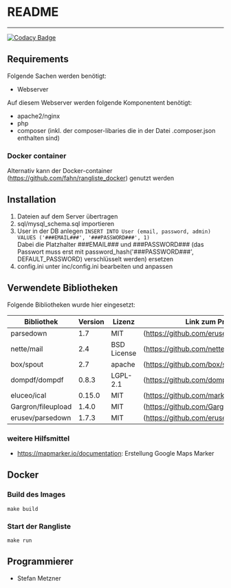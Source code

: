 # README

------

[![Codacy Badge](https://api.codacy.com/project/badge/Grade/fc23a5e452e745aab296a6bf9eda2bd0)](https://www.codacy.com?utm_source=github.com&amp;utm_medium=referral&amp;utm_content=fahn/intranet&amp;utm_campaign=Badge_Grade)

## Requirements

Folgende Sachen werden benötigt:

- Webserver

Auf diesem Webserver werden folgende Komponentent benötigt:

- apache2/nginx
- php
- composer (inkl. der composer-libaries die in der Datei .composer.json enthalten sind)

### Docker container

Alternativ kann der Docker-container (<https://github.com/fahn/rangliste_docker>) genutzt werden

## Installation

1. Dateien auf dem Server übertragen
2. sql/mysql_schema.sql importieren
3. User in der DB anlegen ```INSERT INTO User (email, password, admin) VALUES ('###EMAIL###', '###PASSWORD###', 1)``` \
   Dabei die Platzhalter ###EMAIL### und ###PASSWORD### (das Passwort muss erst mit password_hash('###PASSWORD###', DEFAULT_PASSWORD) verschlüsselt werden) ersetzen
4. config.ini unter inc/config.ini bearbeiten und anpassen

## Verwendete Bibliotheken

Folgende Bibliotheken wurde hier eingesetzt:  

| Bibliothek         | Version | Lizenz      | Link zum Projekt                            |
|--------------------|---------|-------------|---------------------------------------------|
| parsedown          | 1.7     | MIT         | (<https://github.com/erusev/parsedown>)     |
| nette/mail         | 2.4     | BSD License | (<https://github.com/nette/mail>)           |
| box/spout          | 2.7     | apache      | (<https://github.com/box/spout>)            |
| dompdf/dompdf      | 0.8.3   | LGPL-2.1    | (<https://github.com/dompdf/dompdf>)        |
| eluceo/ical        | 0.15.0  | MIT         | (<https://github.com/markuspoerschke/iCal>) |
| Gargron/fileupload | 1.4.0   | MIT         | (<https://github.com/Gargron/fileupload>)   |
| erusev/parsedown   | 1.7.3   | MIT         | (<https://github.com/erusev/parsedown>)     |

### weitere Hilfsmittel

- <https://mapmarker.io/documentation>: Erstellung Google Maps Marker

## Docker

### Build des Images

```make build```

### Start der Rangliste

```make run```

## Programmierer

- Stefan Metzner
